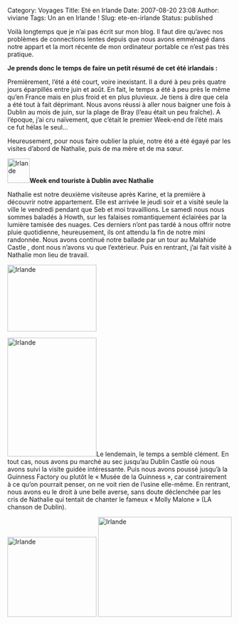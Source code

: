 Category: Voyages
Title: Eté en Irlande
Date: 2007-08-20 23:08
Author: viviane
Tags: Un an en Irlande !
Slug: ete-en-irlande
Status: published

Voilà longtemps que je n’ai pas écrit sur mon blog. Il faut dire qu’avec nos problèmes de connections lentes depuis que nous avons emménagé dans notre appart et la mort récente de mon ordinateur portable ce n’est pas très pratique.<strong></strong>

<strong>Je prends donc le temps de faire un petit résumé de cet été irlandais :</strong>

Premièrement, l’été a été court, voire inexistant. Il a duré à peu près quatre jours éparpillés entre juin et août. En fait, le temps a été à peu près le même qu’en France mais en plus froid et en plus pluvieux. Je tiens à dire que cela a été tout à fait déprimant. Nous avons réussi à aller nous baigner une fois à Dublin au mois de juin, sur la plage de Bray (l’eau était un peu fraîche). A l’époque, j’ai cru naïvement, que c’était le premier Week-end de l’été mais ce fut hélas le seul…

Heureusement, pour nous faire oublier la pluie, notre été a été égayé par les visites d’abord de Nathalie, puis de ma mère et de ma sœur.

<img class="alignleft size-full wp-image-337" title="Irlande" src="http://www.viviane-voyages.com/wp-content/uploads/2007/08/1.jpg" alt="Irlande" width="50" height="55" /><strong>Week end touriste à Dublin avec Nathalie</strong>

Nathalie est notre deuxième visiteuse après Karine, et la première à découvrir notre appartement. Elle est arrivée le jeudi soir et a visité seule la ville le vendredi pendant que Seb et moi travaillions. Le samedi nous nous sommes baladés à Howth, sur les falaises romantiquement éclairées par la lumière tamisée des nuages. Ces derniers n’ont pas tardé à nous offrir notre pluie quotidienne, heureusement, ils ont attendu la fin de notre mini randonnée. Nous avons continué notre ballade par un tour au Malahide Castle , dont nous n’avons vu que l’extérieur. Puis en rentrant, j’ai fait visité à Nathalie mon lieu de travail.

<img class="aligncenter size-full wp-image-338" title="Irlande" src="http://www.viviane-voyages.com/wp-content/uploads/2007/08/2.jpg" alt="Irlande" width="200" height="150" />

<img class="alignleft size-full wp-image-339" title="Irlande" src="http://www.viviane-voyages.com/wp-content/uploads/2007/08/3.jpg" alt="Irlande" width="200" height="267" />Le lendemain, le temps a semblé clément. En tout cas, nous avons pu marché au sec jusqu’au Dublin Castle où nous avons suivi la visite guidée intéressante. Puis nous avons poussé jusqu’à la Guinness Factory ou plutôt le « Musée de la Guinness », car contrairement à ce qu’on pourrait penser, on ne voit rien de l’usine elle-même. En rentrant, nous avons eu le droit à une belle averse, sans doute déclenchée par les cris de Nathalie qui tentait de chanter le fameux « Molly Malone » (LA chanson de Dublin).

<img class="aligncenter size-full wp-image-340" title="Irlande" src="http://www.viviane-voyages.com/wp-content/uploads/2007/08/4.jpg" alt="Irlande" width="200" height="180" />

<img class="aligncenter size-medium wp-image-341" title="Irlande" src="http://www.viviane-voyages.com/wp-content/uploads/2007/08/5-300x225.jpg" alt="Irlande" width="300" height="225" />